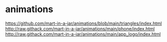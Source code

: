 # animations
https://github.com/mart-in-a-jar/animations/blob/main/triangles/index.html  
http://raw.githack.com/mart-in-a-jar/animations/main/phone/index.html  
http://raw.githack.com/mart-in-a-jar/animations/main/app_logo/index.html  
